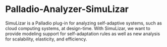 # Palladio-Analyzer-SimuLizar
SimuLizar is a Palladio plug-in for analyzing self-adaptive systems, such as cloud computing systems, at design-time. With SimuLizar, we want to provide modeling support for self-adaptation rules as well as new analysis for scalability, elasticity, and efficiency.
